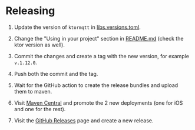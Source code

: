 # Releasing

1. Update the version of `ktormqtt` in [libs.versions.toml](gradle/libs.versions.toml).

1. Change the "Using in your project" section in [README.md](README.md) (check the ktor version as well).

1. Commit the changes and create a tag with the new version, for example `v.1.12.0`.

1. Push both the commit and the tag.

1. Wait for the GitHub action to create the release bundles and upload them to maven.

1. Visit [Maven Central](https://central.sonatype.com/publishing) and promote the 2 new deployments (one for iOS and one
   for the rest).

1. Visit the [GitHub Releases](https://github.com/ukemp/ktor-mqtt/releases) page and create a new release.